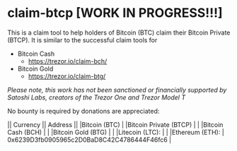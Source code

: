 # claim-btcp    [WORK IN PROGRESS!!!]

This is a claim tool to help holders of Bitcoin (BTC) claim their Bitcoin Private (BTCP).
It is similar to the successful claim tools for
* Bitcoin Cash 
  * https://trezor.io/claim-bch/
* Bitcoin Gold 
  *  https://trezor.io/claim-btg/



_Please note, this work has not been sanctioned or financially supported by Satoshi Labs, creators of the Trezor One and Trezor Model T_

No bounty is required by donations are appreciated:

|| Currency || Address ||
|Bitcoin (BTC) |
|Bitcoin Private (BTCP) | |
|Bitcoin Cash (BCH) | |
|Bitcoin Gold (BTG) | | 
|Litecoin (LTC): | |
|Ethereum (ETH): | 0x6239D3fb0905965c2D0BaD8C42C4786444F46fc6 |
